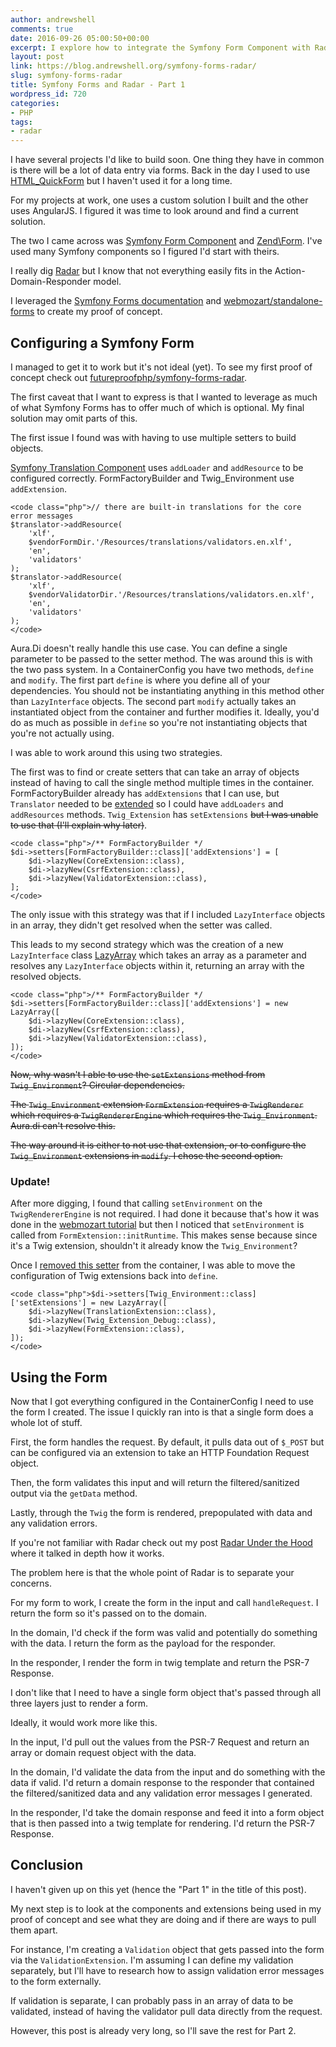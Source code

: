 ```yaml
---
author: andrewshell
comments: true
date: 2016-09-26 05:00:50+00:00
excerpt: I explore how to integrate the Symfony Form Component with Radar.
layout: post
link: https://blog.andrewshell.org/symfony-forms-radar/
slug: symfony-forms-radar
title: Symfony Forms and Radar - Part 1
wordpress_id: 720
categories:
- PHP
tags:
- radar
---
```


I have several projects I'd like to build soon. One thing they have in common is there will be a lot of data entry via forms. Back in the day I used to use [HTML_QuickForm](https://pear.php.net/package/HTML_QuickForm) but I haven't used it for a long time.

For my projects at work, one uses a custom solution I built and the other uses AngularJS. I figured it was time to look around and find a current solution.

The two I came across was [Symfony Form Component](http://symfony.com/doc/current/components/form.html) and [Zend\Form](https://framework.zend.com/manual/2.4/en/modules/zend.form.intro.html). I've used many Symfony components so I figured I'd start with theirs.

I really dig [Radar](/2016/09/21/radar-under-the-hood/) but I know that not everything easily fits in the Action-Domain-Responder model.

I leveraged the [Symfony Forms documentation](http://symfony.com/doc/current/components/form.html) and [webmozart/standalone-forms](https://github.com/webmozart/standalone-forms) to create my proof of concept.



## Configuring a Symfony Form



I managed to get it to work but it's not ideal (yet). To see my first proof of concept check out [futureproofphp/symfony-forms-radar](https://github.com/futureproofphp/symfony-forms-radar/tree/1.x).

The first caveat that I want to express is that I wanted to leverage as much of what Symfony Forms has to offer much of which is optional. My final solution may omit parts of this.

The first issue I found was with having to use multiple setters to build objects.

[Symfony Translation Component](http://symfony.com/doc/current/components/translation.html) uses `addLoader` and `addResource` to be configured correctly. FormFactoryBuilder and Twig_Environment use `addExtension`.


    
    <code class="php">// there are built-in translations for the core error messages
    $translator->addResource(
        'xlf',
        $vendorFormDir.'/Resources/translations/validators.en.xlf',
        'en',
        'validators'
    );
    $translator->addResource(
        'xlf',
        $vendorValidatorDir.'/Resources/translations/validators.en.xlf',
        'en',
        'validators'
    );
    </code>



Aura.Di doesn't really handle this use case. You can define a single parameter to be passed to the setter method. The was around this is with the two pass system. In a ContainerConfig you have two methods, `define` and `modify`. The first part `define` is where you define all of your dependencies. You should not be instantiating anything in this method other than `LazyInterface` objects. The second part `modify` actually takes an instantiated object from the container and further modifies it. Ideally, you'd do as much as possible in `define` so you're not instantiating objects that you're not actually using.

I was able to work around this using two strategies.

The first was to find or create setters that can take an array of objects instead of having to call the single method multiple times in the container. FormFactoryBuilder already has `addExtensions` that I can use, but `Translator` needed to be [extended](https://github.com/futureproofphp/symfony-forms-radar/blob/1.x/src/Translator.php) so I could have `addLoaders` and `addResources` methods. `Twig_Extension` has `setExtensions` <del>but I was unable to use that (I'll explain why later)</del>.


    
    <code class="php">/** FormFactoryBuilder */
    $di->setters[FormFactoryBuilder::class]['addExtensions'] = [
        $di->lazyNew(CoreExtension::class),
        $di->lazyNew(CsrfExtension::class),
        $di->lazyNew(ValidatorExtension::class),
    ];
    </code>



The only issue with this strategy was that if I included `LazyInterface` objects in an array, they didn't get resolved when the setter was called.

This leads to my second strategy which was the creation of a new `LazyInterface` class [LazyArray](https://github.com/futureproofphp/symfony-forms-radar/blob/1.x/src/LazyArray.php) which takes an array as a parameter and resolves any `LazyInterface` objects within it, returning an array with the resolved objects.


    
    <code class="php">/** FormFactoryBuilder */
    $di->setters[FormFactoryBuilder::class]['addExtensions'] = new LazyArray([
        $di->lazyNew(CoreExtension::class),
        $di->lazyNew(CsrfExtension::class),
        $di->lazyNew(ValidatorExtension::class),
    ]);
    </code>



<del>Now, why wasn't I able to use the `setExtensions` method from `Twig_Environment`? Circular dependencies.</del>

<del>The `Twig_Environment` extension `FormExtension` requires a `TwigRenderer` which requires a `TwigRendererEngine` which requires the `Twig_Environment`. Aura.di can't resolve this.</del>

<del>The way around it is either to not use that extension, or to configure the `Twig_Environment` extensions in `modify`. I chose the second option.</del>



### Update!



After more digging, I found that calling `setEnvironment` on the `TwigRendererEngine` is not required. I had done it because that's how it was done in the [webmozart tutorial](https://github.com/webmozart/standalone-forms/blob/2.7%2Btwig/src/setup.php#L40) but then I noticed that `setEnvironment` is called from `FormExtension::initRuntime`. This makes sense because since it's a Twig extension, shouldn't it already know the `Twig_Environment`?

Once I [removed this setter](https://github.com/futureproofphp/symfony-forms-radar/commit/6ca6a7b6e14269439c821cfaaef4e5d128d318b0) from the container, I was able to move the configuration of Twig extensions back into `define`.


    
    <code class="php">$di->setters[Twig_Environment::class]['setExtensions'] = new LazyArray([
        $di->lazyNew(TranslationExtension::class),
        $di->lazyNew(Twig_Extension_Debug::class),
        $di->lazyNew(FormExtension::class),
    ]);
    </code>





## Using the Form



Now that I got everything configured in the ContainerConfig I need to use the form I created. The issue I quickly ran into is that a single form does a whole lot of stuff.

First, the form handles the request. By default, it pulls data out of `$_POST` but can be configured via an extension to take an HTTP Foundation Request object.

Then, the form validates this input and will return the filtered/sanitized output via the `getData` method.

Lastly, through the `Twig` the form is rendered, prepopulated with data and any validation errors.

If you're not familiar with Radar check out my post [Radar Under the Hood](/2016/09/21/radar-under-the-hood/) where it talked in depth how it works.

The problem here is that the whole point of Radar is to separate your concerns.

For my form to work, I create the form in the input and call `handleRequest`. I return the form so it's passed on to the domain.

In the domain, I'd check if the form was valid and potentially do something with the data. I return the form as the payload for the responder.

In the responder, I render the form in twig template and return the PSR-7 Response.

I don't like that I need to have a single form object that's passed through all three layers just to render a form.

Ideally, it would work more like this.

In the input, I'd pull out the values from the PSR-7 Request and return an array or domain request object with the data.

In the domain, I'd validate the data from the input and do something with the data if valid. I'd return a domain response to the responder that contained the filtered/sanitized data and any validation error messages I generated.

In the responder, I'd take the domain response and feed it into a form object that is then passed into a twig template for rendering. I'd return the PSR-7 Response.



## Conclusion



I haven't given up on this yet (hence the "Part 1" in the title of this post).

My next step is to look at the components and extensions being used in my proof of concept and see what they are doing and if there are ways to pull them apart.

For instance, I'm creating a `Validation` object that gets passed into the form via the `ValidationExtension`. I'm assuming I can define my validation separately, but I'll have to research how to assign validation error messages to the form externally.

If validation is separate, I can probably pass in an array of data to be validated, instead of having the validator pull data directly from the request.

However, this post is already very long, so I'll save the rest for Part 2.
